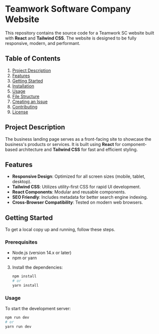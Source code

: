 # Teamwork Software Company Website

This repository contains the source code for a Teamwork SC website built with **React** and **Tailwind CSS**. The website is designed to be fully responsive, modern, and performant.

## Table of Contents
1. [Project Description](#project-description)
2. [Features](#features)
3. [Getting Started](#getting-started)
4. [Installation](#installation)
5. [Usage](#usage)
6. [File Structure](#file-structure)
7. [Creating an Issue](#creating-an-issue)
8. [Contributing](#contributing)
9. [License](#license)

## Project Description

The business landing page serves as a front-facing site to showcase the business's products or services. It is built using **React** for component-based architecture and **Tailwind CSS** for fast and efficient styling.

## Features

- **Responsive Design**: Optimized for all screen sizes (mobile, tablet, desktop).
- **Tailwind CSS**: Utilizes utility-first CSS for rapid UI development.
- **React Components**: Modular and reusable components.
- **SEO Friendly**: Includes metadata for better search engine indexing.
- **Cross-Browser Compatibility**: Tested on modern web browsers.

## Getting Started

To get a local copy up and running, follow these steps.

### Prerequisites

- Node.js (version 14.x or later)
- npm or yarn

3. Install the dependencies:

    ```bash
    npm install
    # or
    yarn install
    ```

### Usage

To start the development server:

```bash
npm run dev
# or
yarn run dev

